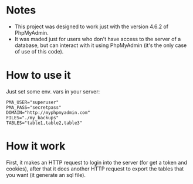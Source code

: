 # Notes

- This project was designed to work just with the version 4.6.2 of PhpMyAdmin.
- It was maded just for users who don't have access to the server of a database, but can interact with it using PhpMyAdmin (it's the only case of use of this code).

# How to use it

Just set some env. vars in your server:

```
PMA_USER="superuser"
PMA_PASS="secretpass"
DOMAIN="http://myphpmyadmin.com"
FILES="./my_backups"
TABLES="table1,table2,table3"
```

# How it work

First, it makes an HTTP request to login into the server (for get a token and cookies), after that it does another HTTP request to export the tables that you want (it generate an sql file).
